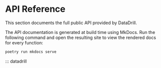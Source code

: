 # API Reference

This section documents the full public API provided by DataDrill.

The API documentation is generated at build time using MkDocs.
Run the following command and open the resulting site to view the
rendered docs for every function:

```bash
poetry run mkdocs serve
```

::: datadrill
